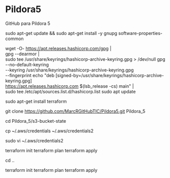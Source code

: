 # Pildora5
GitHub para Pildora 5

<!-- 
Lo primero que se debe hacer es crear un ambiente en CLoud9 con sistema Linux y conexion ssh. Una vez creado entras a el y vas a instalar terraform

Los pasos para instalarlos son los siguientes: 
-->

sudo apt-get update && sudo apt-get install -y gnupg software-properties-common

<!-- 
Luego pega este bloque entero: 
-->

wget -O- https://apt.releases.hashicorp.com/gpg | \
gpg --dearmor | \
sudo tee /usr/share/keyrings/hashicorp-archive-keyring.gpg > /dev/null
gpg --no-default-keyring \
--keyring /usr/share/keyrings/hashicorp-archive-keyring.gpg \
--fingerprint
echo "deb [signed-by=/usr/share/keyrings/hashicorp-archive-keyring.gpg] \
https://apt.releases.hashicorp.com $(lsb_release -cs) main" | \
sudo tee /etc/apt/sources.list.d/hashicorp.list
sudo apt update

<!-- 
Y por fin puedes hacer un apt install al terraform  
-->

sudo apt-get install terraform

<!-- 
Cuando ya tenemos el terraform procedemos a clonar el repositorio donde tenemos todos nuestros ficheros del terraform 
-->

git clone https://github.com/MarcRGitHubTIC/Pildora5.git Pildora_5

<!-- 
Cuando tenemos el repositorio clonado, nos movemos a la carpeta descargada
-->

cd Pildora_5/s3-bucket-state

<!-- 
Ahora vamos a proceder a copiar el fichero de credentials de aws en la misma ruta, pero nombrandola "credentials2" 
-->

cp ~/.aws/credentials ~/.aws/credentials2

<!-- 
Cuando tenemos el fichero de credentials2 debemos copiar las credenciales de nuestro lab a este fichero creado 
-->

sudo vi ~/.aws/credentials2

<!-- 
Y hacemos los comandos para el terraform 
-->

terraform init
terraform plan
terraform apply

<!-- 
Cuando ha terminado y lo ha hecho exitosamente, salimos de la carpeta en la que estamos 
-->

cd ..

<!-- 
Por ultimo necesitamos realizar nuevamente los comandos para levantar el terraform 
-->

terraform init
terraform plan
terraform apply

<!-- 
Cuando los dos terraforms se hayan levantado, puedes acceder al load balancer, obtener el link publico e irte al navegador y pegarlo con "/wordpress" al final para acceder al wordpress 

"wordpress-alb-1799337795.us-east-1.elb.amazonaws.com/wordpress" Serie un ejemplo de la URL que necesitamos 
-->